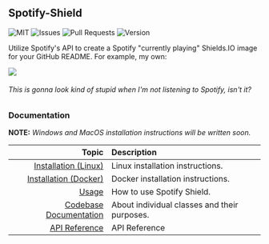 ## Spotify-Shield

![MIT](https://img.shields.io/github/license/Ekstropiya/Spotify-Shield)
![Issues](https://img.shields.io/github/issues/Ekstropiya/Spotify-Shield)
![Pull Requests](https://img.shields.io/github/issues-pr/Ekstropiya/Spotify-Shield?label=pull%20requests)
![Version](https://img.shields.io/github/v/tag/Ekstropiya/Spotify-Shield)

Utilize Spotify's API to create a Spotify "currently playing" Shields.IO image for your GitHub README. For example, my own:

![](https://spotify.api.extropy.dev/spotify/playing-raw)

###### This is gonna look kind of stupid when I'm not listening to Spotify, isn't it?

### Documentation

<!-- Happy, Troube? -->
**NOTE:** *Windows and MacOS installation instructions will be written soon.*

|                                             Topic | Description                                  |
| ------------------------------------------------: | :------------------------------------------- |
|   [Installation (Linux)](./installation/Linux.md) | Linux installation instructions.             |
| [Installation (Docker)](./installation/Docker.md) | Docker installation instructions.            |
|                        [Usage](./usage/README.md) | How to use Spotify Shield.                   |
|    [Codebase Documentation](./codebase/README.md) | About individual classes and their purposes. |
|                  [API Reference](./api/README.md) | API Reference                                |
